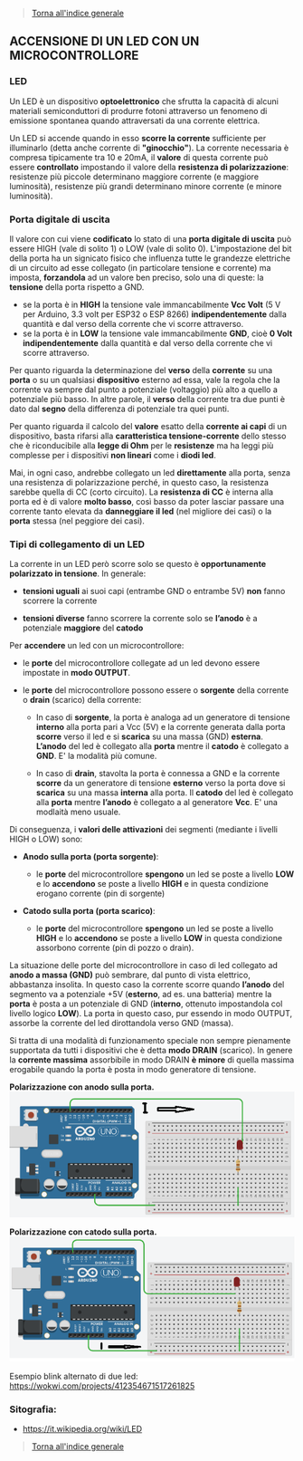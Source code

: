 


>[Torna all'indice generale](index.md)

## **ACCENSIONE DI UN LED CON UN MICROCONTROLLORE**

### **LED**
Un LED è un dispositivo **optoelettronico** che sfrutta la capacità di alcuni materiali semiconduttori di produrre fotoni attraverso un fenomeno di emissione spontanea quando attraversati da una corrente elettrica.

Un LED si accende quando in esso **scorre la corrente** sufficiente per illuminarlo (detta anche corrente di **"ginocchio"**). La corrente necessaria è compresa tipicamente tra 10 e 20mA, il **valore** di questa corrente può essere **controllato** impostando il valore della **resistenza di polarizzazione**: resistenze più piccole determinano maggiore corrente (e maggiore luminosità), resistenze più grandi determinano minore corrente (e minore luminosità).

### **Porta digitale di uscita**

Il valore con cui viene **codificato** lo stato di una **porta digitale di uscita** può essere HIGH (vale di solito 1) o LOW (vale di solito 0). L'impostazione del bit della porta ha un signicato fisico che influenza tutte le grandezze elettriche di un circuito ad esse collegato (in particolare tensione e corrente) ma imposta, **forzandola** ad un valore ben preciso, solo una di queste: la **tensione** della porta rispetto a GND.
- se la porta è in **HIGH** la tensione vale immancabilmente **Vcc Volt** (5 V per Arduino, 3.3 volt per ESP32 o ESP 8266) **indipendentemente** dalla quantità e dal verso della corrente che vi scorre attraverso.
- se la porta è in **LOW** la tensione vale immancabilmente **GND**, cioè **0 Volt** **indipendentemente** dalla quantità e dal verso della corrente che vi scorre attraverso.

Per quanto riguarda la determinazione del **verso** della **corrente** su una **porta** o su un qualsiasi **dispositivo** esterno ad essa, vale la regola che la corrente va sempre dal punto a potenziale (voltaggio) più alto a quello a potenziale più basso. In altre parole, il **verso** della corrente tra due punti è dato dal **segno** della differenza di potenziale tra quei punti. 

Per quanto riguarda il calcolo del **valore** esatto della **corrente ai capi** di un dispositivo, basta rifarsi alla **caratteristica tensione-corrente** dello stesso che è riconducibile alla **legge di Ohm** per le **resistenze** ma ha leggi più complesse per i dispositivi **non lineari** come i **diodi led**.

Mai, in ogni caso, andrebbe collegato un led **direttamente** alla porta, senza una resistenza di polarizzazione perché, in questo caso, la resistenza sarebbe quella di CC (corto circuito). La **resistenza di CC** è interna alla porta ed è di valore **molto basso**, così basso da poter lasciar passare una corrente tanto elevata da **danneggiare il led** (nel migliore dei casi) o la **porta** stessa (nel peggiore dei casi).

### **Tipi di collegamento di un LED**

La corrente in un LED però scorre solo se questo è **opportunamente polarizzato in tensione**. In generale:

- **tensioni uguali** ai suoi capi (entrambe GND o entrambe 5V) **non** fanno scorrere la corrente

- **tensioni diverse** fanno scorrere la corrente solo se **l’anodo** è a potenziale **maggiore** del **catodo**

Per **accendere** un led con un microcontrollore:

- le **porte** del microcontrollore collegate ad un led devono essere impostate in **modo OUTPUT**.

- le **porte** del microcontrollore possono essere o **sorgente** della corrente o **drain** (scarico) della corrente:

    - In caso di **sorgente**, la porta è analoga ad un generatore di tensione **interno** alla porta pari a Vcc (5V) e la corrente generata dalla porta **scorre** verso il led e si **scarica** su una massa (GND) **esterna**. **L’anodo** del led è collegato alla **porta** mentre il **catodo** è collegato a **GND**. E' la modalità più comune.

    - In caso di **drain**, stavolta la porta è connessa a GND e la corrente **scorre** da un generatore di tensione **esterno** verso la porta dove si **scarica** su una massa **interna** alla porta. Il **catodo** del led è collegato alla **porta** mentre **l’anodo** è collegato a al generatore **Vcc**. E' una modlaità meno usuale.

Di conseguenza, i **valori delle attivazioni** dei segmenti (mediante i livelli HIGH o LOW) sono:

- **Anodo sulla porta (porta sorgente)**:

    - le **porte** del microcontrollore **spengono** un led se poste a livello **LOW** e lo **accendono** se poste a livello **HIGH** e in questa condizione erogano corrente (pin di sorgente)

- **Catodo sulla porta (porta scarico)**:

    - le **porte** del microcontrollore **spengono** un led se poste a livello **HIGH** e lo **accendono** se poste a livello **LOW** in questa condizione assorbono corrente (pin di pozzo o drain).

La situazione delle porte del microcontrollore in caso di led collegato ad **anodo a massa (GND)** può sembrare, dal punto di vista elettrico, abbastanza insolita. In questo caso la corrente scorre quando **l’anodo** del segmento va a potenziale +5V (**esterno**, ad es. una batteria) mentre la **porta** è posta a un potenziale di GND (**interno**, ottenuto impostandola col livello logico **LOW**). La porta in questo caso, pur essendo in modo OUTPUT, assorbe la corrente del led dirottandola verso GND (massa). 

Si tratta di una modalità di funzionamento speciale non sempre pienamente supportata da tutti i dispositivi che è detta **modo DRAIN** (scarico). 
In genere la **corrente massima** assorbibile in modo DRAIN **è minore** di quella massima erogabile quando la porta è posta in modo generatore di tensione.

**Polarizzazione con anodo sulla porta.**
![Pulsanti](led1bis.png)

**Polarizzazione con catodo sulla porta.**
![Pulsanti](led2bis.png)

Esempio blink alternato di due led: https://wokwi.com/projects/412354671517261825

### **Sitografia:**
- https://it.wikipedia.org/wiki/LED

>[Torna all'indice generale](index.md)
<!--stackedit_data:
eyJoaXN0b3J5IjpbMTM3NzYzOTU4NF19
-->
